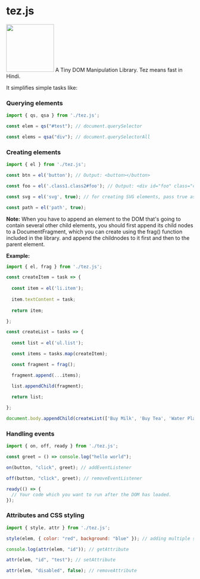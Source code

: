 # tez.js
<img src="https://raw.githubusercontent.com/rwbeast/tez.js/master/logo.svg" width="128px" height="128px">
A Tiny DOM Manipulation Library. Tez means fast in Hindi.

It simplifies simple tasks like:

### Querying elements

```javascript
import { qs, qsa } from './tez.js';

const elem = qs("#test"); // document.querySelector

const elems = qsa("div"); // document.querySelectorAll
```

### Creating elements

```javascript
import { el } from './tez.js';

const btn = el('button'); // Output: <button></button>

const foo = el('.class1.class2#foo'); // Output: <div id="foo" class="class1 class2"></div>

const svg = el('svg', true); // for creating SVG elements, pass true as the second argument

const path = el('path', true);
```
**Note:** When you have to append an element to the DOM that's going to contain several other child elements, 
you should first append its child nodes to a DocumentFragment, which you can create using the frag() function included in the library. and append the childnodes
to it first and then to the parent element.

**Example:**
```javascript
import { el, frag } from './tez.js';

const createItem = task => {
  
  const item = el('li.item');
  
  item.textContent = task;
  
  return item;

};

const createList = tasks => {
  
  const list = el('ul.list');

  const items = tasks.map(createItem);

  const fragment = frag();

  fragment.append(...items);

  list.appendChild(fragment);
  
  return list;

};

document.body.appendChild(createList(['Buy Milk', 'Buy Tea', 'Water Plants']));
```

### Handling events

```javascript 
import { on, off, ready } from './tez.js';

const greet = () => console.log("hello world");

on(button, "click", greet); // addEventListener

off(button, "click", greet); // removeEventListener

ready(() => {
  // Your code which you want to run after the DOM has loaded.
});
```
### Attributes and CSS styling

```javascript
import { style, attr } from './tez.js';

style(elem, { color: "red", background: "blue" }); // adding multiple styles to an element

console.log(attr(elem, "id")); // getAttribute

attr(elem, "id", "test"); // setAttribute

attr(elem, "disabled", false); // removeAttribute
```
